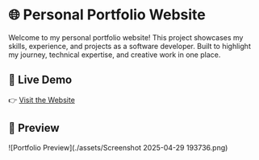 # 🌐 Personal Portfolio Website

Welcome to my personal portfolio website! This project showcases my skills, experience, and projects as a software developer. Built to highlight my journey, technical expertise, and creative work in one place.

## 🚀 Live Demo

👉 [Visit the Website](https://ayushshettydev.netlify.app/)  


## 📸 Preview

![Portfolio Preview](./assets/Screenshot 2025-04-29 193736.png)  

